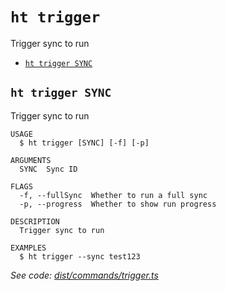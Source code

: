 `ht trigger`
============

Trigger sync to run

* [`ht trigger SYNC`](#ht-trigger-sync)

## `ht trigger SYNC`

Trigger sync to run

```
USAGE
  $ ht trigger [SYNC] [-f] [-p]

ARGUMENTS
  SYNC  Sync ID

FLAGS
  -f, --fullSync  Whether to run a full sync
  -p, --progress  Whether to show run progress

DESCRIPTION
  Trigger sync to run

EXAMPLES
  $ ht trigger --sync test123
```

_See code: [dist/commands/trigger.ts](https://github.com/StrongMonkey/cli/blob/v0.1.0/dist/commands/trigger.ts)_
